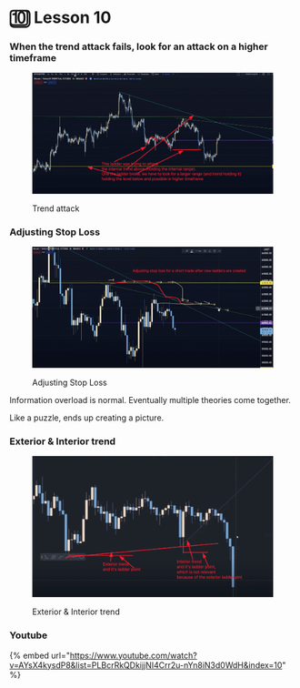 # 🔟 Lesson 10

### When the trend attack fails, look for an attack on a higher timeframe

<figure><img src="../../.gitbook/assets/image (10) (1).png" alt=""><figcaption><p>Trend attack</p></figcaption></figure>

### Adjusting Stop Loss

<figure><img src="../../.gitbook/assets/image (19) (1).png" alt=""><figcaption><p>Adjusting Stop Loss</p></figcaption></figure>

Information overload is normal. Eventually multiple theories come together.&#x20;

Like a puzzle, ends up creating a picture.

### Exterior & Interior trend

<figure><img src="../../.gitbook/assets/image (7) (2).png" alt=""><figcaption><p>Exterior &#x26; Interior trend</p></figcaption></figure>



### Youtube

{% embed url="https://www.youtube.com/watch?v=AYsX4kysdP8&list=PLBcrRkQDkijjNI4Crr2u-nYn8iN3d0WdH&index=10" %}
